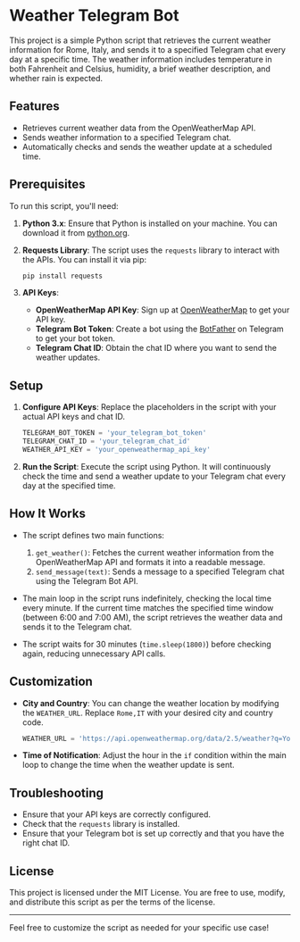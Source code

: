 
# Weather Telegram Bot

This project is a simple Python script that retrieves the current weather information for Rome, Italy, and sends it to a specified Telegram chat every day at a specific time. The weather information includes temperature in both Fahrenheit and Celsius, humidity, a brief weather description, and whether rain is expected.

## Features

- Retrieves current weather data from the OpenWeatherMap API.
- Sends weather information to a specified Telegram chat.
- Automatically checks and sends the weather update at a scheduled time.

## Prerequisites

To run this script, you'll need:

1. **Python 3.x**: Ensure that Python is installed on your machine. You can download it from [python.org](https://www.python.org/).

2. **Requests Library**: The script uses the `requests` library to interact with the APIs. You can install it via pip:
   ```bash
   pip install requests
   ```

3. **API Keys**:
   - **OpenWeatherMap API Key**: Sign up at [OpenWeatherMap](https://home.openweathermap.org/users/sign_up) to get your API key.
   - **Telegram Bot Token**: Create a bot using the [BotFather](https://core.telegram.org/bots#botfather) on Telegram to get your bot token.
   - **Telegram Chat ID**: Obtain the chat ID where you want to send the weather updates.

## Setup

1. **Configure API Keys**: Replace the placeholders in the script with your actual API keys and chat ID.
   ```python
   TELEGRAM_BOT_TOKEN = 'your_telegram_bot_token'
   TELEGRAM_CHAT_ID = 'your_telegram_chat_id'
   WEATHER_API_KEY = 'your_openweathermap_api_key'
   ```

2. **Run the Script**: Execute the script using Python. It will continuously check the time and send a weather update to your Telegram chat every day at the specified time.

## How It Works

- The script defines two main functions:
  1. `get_weather()`: Fetches the current weather information from the OpenWeatherMap API and formats it into a readable message.
  2. `send_message(text)`: Sends a message to a specified Telegram chat using the Telegram Bot API.

- The main loop in the script runs indefinitely, checking the local time every minute. If the current time matches the specified time window (between 6:00 and 7:00 AM), the script retrieves the weather data and sends it to the Telegram chat.

- The script waits for 30 minutes (`time.sleep(1800)`) before checking again, reducing unnecessary API calls.

## Customization

- **City and Country**: You can change the weather location by modifying the `WEATHER_URL`. Replace `Rome,IT` with your desired city and country code.
  ```python
  WEATHER_URL = 'https://api.openweathermap.org/data/2.5/weather?q=YourCity,YourCountryCode&appid={}'.format(WEATHER_API_KEY)
  ```

- **Time of Notification**: Adjust the hour in the `if` condition within the main loop to change the time when the weather update is sent.

## Troubleshooting

- Ensure that your API keys are correctly configured.
- Check that the `requests` library is installed.
- Ensure that your Telegram bot is set up correctly and that you have the right chat ID.

## License

This project is licensed under the MIT License. You are free to use, modify, and distribute this script as per the terms of the license. 

---

Feel free to customize the script as needed for your specific use case!
